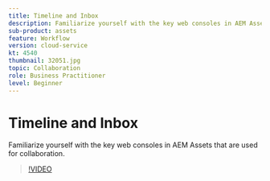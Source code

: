 ```yaml
---
title: Timeline and Inbox
description: Familiarize yourself with the key web consoles in AEM Assets that are used for collaboration.
sub-product: assets
feature: Workflow
version: cloud-service
kt: 4540
thumbnail: 32051.jpg
topic: Collaboration
role: Business Practitioner
level: Beginner
---
```


# Timeline and Inbox

Familiarize yourself with the key web consoles in AEM Assets that are used for collaboration.

>[!VIDEO](https://video.tv.adobe.com/v/32051/?quality=12&learn=on&hidetitle=true)